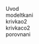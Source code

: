 <style>
img[alt^="image"] {max-width:20px;}
img[alt^="bigimage"] {  max-height:60px}
tbody tr:nth-child(even){background-color:#f1f1f1}
</style>
<bdl-tabs idlist="uvod,modelplic,modeltkani,krivkao2,krivkaco2,porovnani" 
  titlelist="Úvod,Model plic,Model tkání,Křivka O2,KřivkaCO2,Porovnání O2 a CO2"></bdl-tabs>
<div id="uvod">
Uvod
</div>  
<div id="modelplic" class="w3-row">
</div>
<div id="modeltkani">
modeltkani
</div>
<div id="krivkao2">
krivkao2
</div>
<div id="krivkaco2">
krivkaco2
</div>
<div id="porovnani">
porovnani
</div>
